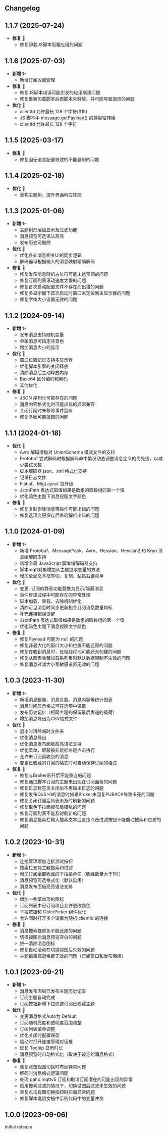 Changelog
--

## 1.1.7 (2025-07-24)

* **修复 🐛**
    * 修复卸载JS脚本阻塞应用的问题

## 1.1.6 (2025-07-03)

* **新增 ✨**
    * 新增订阅收藏管理
* **修复 🐛**
    * 修复JS脚本错误可能引发的应用崩溃问题
    * 修复重新加载脚本后原脚本未释放，并可能导致崩溃的问题
* **优化 🙌**
    * clientId 允许最长 128 个字符(#15)
    * JS 脚本中 message.getPayload() 的兼容性转换
    * clientId 允许最长 128 个字符

## 1.1.5 (2025-03-17)

* **修复 🐛**
    * 修复因无语言配置导致的不能启用的问题

## 1.1.4 (2025-02-18)

* **优化 🙌**
    * 重构主题树，提升界面响应性能

## 1.1.3 (2025-01-06)

* **新增 ✨**
    * 主题树形层级显示及过滤功能
    * 消息预览可选语法高亮
    * 发布历史可删除
* **优化 🙌**
    * 优化各处消息相关UI的同步逻辑
    * 解码器可根据输入的消息映射精确解码
* **修复 🐛**
    * 修复发布消息随机占位符可能未达预期的问题
    * 修复订阅列表滚动速度太慢的问题
    * 修复首次启动配置文件不存在而出错的问题
    * 修复多显示器下首次启动时窗口未定位到主显示器的问题
    * 修复字体大小设置无效的问题

## 1.1.2 (2024-09-14)

* **新增 ✨**
    * 发布消息支持随机变量
    * 单条消息可指定背景色
    * 增加消息大小的显示
* **优化 🙌**
    * 窗口位置记忆支持多显示器
    * 优化脚本引擎的关闭释放
    * 清除消息后主动释放内存
    * Base64 区分编码和解码
    * 其他优化
* **修复 🐛**
    * JSON 序列化可能存在的问题
    * 消息内容格式化时可能出错的异常兼容
    * 关闭订阅时未移除事件监听
    * 修复基础可能报错的问题

## 1.1.1 (2024-01-18)

* **优化 🙌**
    * Avro 解码增加对 UnionSchema 模式文件的支持
    * Protobuf 尝试解码时根据解码命中情况动态调整消息定义的优先级，以减少尝试次数
    * 脚本解码器 json、xml 格式化支持
    * 记录日志文件
    * Flatlaf、MigLayout 包升级
    * JsonPath 表达式取值如果是数组的取数组的第一个值
    * 优化暗色主题下消息视图文字颜色
* **修复 🐛**
    * 修复复制删除消息等操作可能出错的问题
    * 修复选项变更保存后重启解析出错的问题

## 1.1.0 (2024-01-09)

* **新增 ✨**
    * 新增 Protobuf、MessagePack、Avro、Hessian、Hessian2 和 Kryo 消息编解码支持
    * 新增全局 JavaScript 脚本编解码器支持
    * 脚本mqtt对象增加从主题提取变量的方法
    * 增加全局文本框剪切、复制、粘贴右键菜单
* **优化 🙌**
    * 变更: 订阅的静音功能替换为显示/隐藏消息
    * 事件传递过程中可能存在的异常处理
    * 脚本加载、重载、去除机制优化
    * 清除可见消息时同步更新相关订阅消息数量角标
    * 补充连接错误提醒
    * JsonPath 表达式取值如果是数组的取数组的第一个值
    * 优化暗色主题下消息视图文字颜色
* **修复 🐛**
    * 修复Payload 可能为 null 的问题
    * 修复非最大化的窗口大小和位置不能还原的问题
    * 修复在收到消息时，处理线程池可能还未创建的问题
    * 修复从图表收藏加载系列集时默认数据限制不生效的问题
    * 修复消息过滤大小写敏感设置无效的问题

## 1.0.3 (2023-11-30)

* **新增 ✨**
    * 新增消息数量、消息负载、消息内容等统计图表
    * 消息时间显示格式可在选项中设置
    * 发布历史记忆（相同主题的保留最后发送的载荷）
    * 增加消息导出为CSV格式文件
* **优化 🙌**
    * 退出时清除临时文件夹
    * 优化消息导出
    * 优化消息发布面板高亮语法支持
    * 优化菜单，屏蔽被非鼠标左键点击执行
    * 允许未订阅而收到的消息
    * 变更已收藏的订阅的格式时可自动保存订阅的格式
* **修复 🐛**
    * 修复与Broker断开后不能重连的问题
    * 修复通过脚本订阅的主题未出现在订阅面板的问题
    * 修复日志标签页关闭后不再输出日志的问题
    * 修复发布QoS>0的消息时如果Broker未回复PUBACK导致卡死的问题
    * 修复关闭订阅后列表未及时刷新的问题
    * 修复取色下拉面板布局错乱的问题
    * 修复订阅列表不能及时刷新的问题
    * 修复消息搜索栏输入搜索文本后直接点击过滤按钮不能启动搜索和过滤的问题

## 1.0.2 (2023-10-31)

* **新增 ✨**
    * 连接管理增加连接测试按钮
    * 搜索栏支持主题搜索和过滤
    * 增加订阅全部收藏的下拉菜单项（收藏数量大于1时）
    * 消息预览可选格式化（默认启用）
    * 消息发布面板高亮语法支持
* **优化 🙌**
    * 增加一些菜单项的图标
    * 订阅列表中已订阅项目允许更改颜色
    * 下拉按钮和 ColorPicker 组件优化
    * 允许同时打开多个设置为随机 clientId 的连接
* **修复 🐛**
    * 消息搜索框颜色不能还原的问题
    * 切换视图后消息预览空白的问题
    * 统一清除消息图标
    * 修复自动滚动在切换视图后失效的问题
    * 主题编辑框退格键无效的问题（订阅窗口和发布面板）

## 1.0.1 (2023-09-21)

* **新增 ✨**
    * 消息发布面板已发布主题历史记录
    * 订阅主题自动完成
    * 订阅按钮新增下拉快速订阅已收藏主题
* **优化 🙌**
    * 变更消息格式Auto为 Default
    * 订阅随机亮度和透明度范围调整
    * 订阅列表菜单调整
    * 优化关闭时配置保存
    * 启动时打开连接管理对话框
    * 延长 Tooltip 显示时长
    * 消息预览时自动格式化（取决于设定的消息格式）
* **修复 🐛**
    * 重复点击视图切换时布局异常问题
    * 解码时消息格式逻辑问题
    * 处理 paho.mqttv5 订阅和取消订阅潜在的可能出现的异常
    * 启用搜索过滤的情况下，切换试图后过滤未生效的问题
    * 重复点击视图切换按钮时布局异常问题
    * 修复脚本说明文档中示例代码中的变量冲突

## 1.0.0 (2023-09-06)

Initial release
